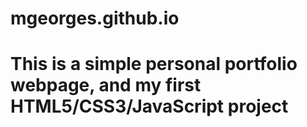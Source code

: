 # mgeorges.github.io

# This is a simple personal portfolio webpage, and my first HTML5/CSS3/JavaScript project
